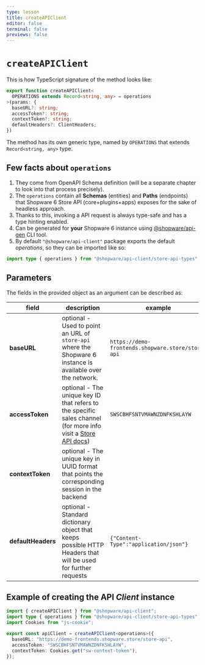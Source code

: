```yaml
---
type: lesson
title: createAPIClient
editor: false
terminal: false
previews: false
---
```


# `createAPIClient`

This is how TypeScript signature of the method looks like:

```ts
export function createAPIClient<
  OPERATIONS extends Record<string, any> = operations
>(params: {
  baseURL?: string;
  accessToken?: string;
  contextToken?: string;
  defaultHeaders?: ClientHeaders;
})
```

The method has its own generic type, named by `OPERATIONS` that extends `Record<string, any>` type.

## Few facts about `operations`

1. They come from OpenAPI Schema definition (will be a separate chapter to look into that process precisely).
2. The `operations` contain all **Schemas** (entities) and **Paths** (endpoints) that Shopware 6 Store API (core+plugins+apps) exposes for the sake of headless approach.
3. Thanks to this, invoking a API request is always type-safe and has a type hinting enabled.
4. Can be generated for **your** Shopware 6 instance using [@shopware/api-gen](https://www.npmjs.com/package/@shopware/api-gen) CLI tool.
5. By default `"@shopware/api-client"` package exports the default _operations_, so they can be imported like so:

  ```ts
  import type { operations } from "@shopware/api-client/store-api-types";
  ```

## Parameters

The fields in the provided object as an argument can be described as:

| field      | description | example |
| ----------- | ----------- | --- |
| **baseURL**      | optional - Used to point an URL of `store-api` where the Shopware 6 instance is available over the network.       | `https://demo-frontends.shopware.store/store-api`  |
| **accessToken**  |  optional - The unique key ID that refers to the specific sales channel (for more info visit a [Store API docs](https://shopware.stoplight.io/docs/store-api/)) | `SWSCBHFSNTVMAWNZDNFKSHLAYW`  |
| **contextToken**  |    optional - The unique key in UUID format that points the corresponding session in the backend |   |
| **defaultHeaders**   | optional - Standard dictionary object that keeps possible HTTP Headers that will be used for further requests | `{"Content-Type":"application/json"}`  |


## Example of creating the API _Client_ instance

```ts
import { createAPIClient } from "@shopware/api-client";
import type { operations } from "@shopware/api-client/store-api-types";
import Cookies from "js-cookie";

export const apiClient = createAPIClient<operations>({
  baseURL: "https://demo-frontends.shopware.store/store-api",
  accessToken: "SWSCBHFSNTVMAWNZDNFKSHLAYW",
  contextToken: Cookies.get("sw-context-token"),
});
```